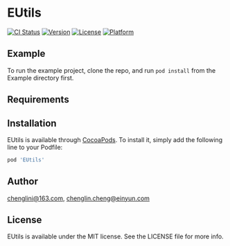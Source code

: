# EUtils

[![CI Status](https://img.shields.io/travis/chenglini@163.com/EUtils.svg?style=flat)](https://travis-ci.org/chenglini@163.com/EUtils)
[![Version](https://img.shields.io/cocoapods/v/EUtils.svg?style=flat)](https://cocoapods.org/pods/EUtils)
[![License](https://img.shields.io/cocoapods/l/EUtils.svg?style=flat)](https://cocoapods.org/pods/EUtils)
[![Platform](https://img.shields.io/cocoapods/p/EUtils.svg?style=flat)](https://cocoapods.org/pods/EUtils)

## Example

To run the example project, clone the repo, and run `pod install` from the Example directory first.

## Requirements

## Installation

EUtils is available through [CocoaPods](https://cocoapods.org). To install
it, simply add the following line to your Podfile:

```ruby
pod 'EUtils'
```

## Author

chenglini@163.com, chenglin.cheng@einyun.com

## License

EUtils is available under the MIT license. See the LICENSE file for more info.
